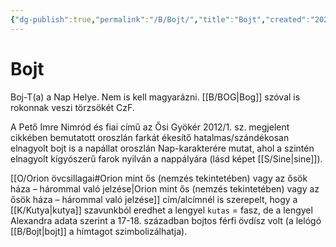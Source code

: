 ```yaml
---
{"dg-publish":true,"permalink":"/B/Bojt/","title":"Bojt","created":"2024-01-30T10:08","updated":"2024-10-24T01:13"}
---
```



# Bojt

Boj-T(a) a Nap Helye. Nem is kell magyarázni. [[B/BOG\|Bog]] szóval is rokonnak veszi törzsökét CzF.  

A Pető Imre Nimród és fiai című az Ősi Gyökér 2012/1. sz. megjelent cikkében bemutatott oroszlán farkát ékesítő hatalmas/szándékosan elnagyolt bojt is a napállat oroszlán Nap-karakterére mutat, ahol a szintén elnagyolt kígyószerű farok nyilván a nappályára (lásd képet [[S/Sine\|sine]]).  

[[O/Orion övcsillagai#Orion mint ős (nemzés tekintetében) vagy az ősök háza – hárommal való jelzése\|Orion mint ős (nemzés tekintetében) vagy az ősök háza – hárommal való jelzése]] cím/alcímnél is szerepelt, hogy a [[K/Kutya\|kutya]] szavunkból eredhet a lengyel `kutas` = fasz, de a lengyel Alexandra adata szerint a 17-18. században bojtos férfi övdísz volt (a lelógó [[B/Bojt\|bojt]] a hímtagot szimbolizálhatja).  